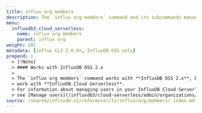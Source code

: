 ```yaml
---
title: influx org members
description: The `influx org members` command and its subcommands manage organization members in InfluxDB.
menu:
  influxdb3_cloud_serverless:
    name: influx org members
    parent: influx org
weight: 201
metadata: [influx CLI 2.0.0+, InfluxDB OSS only]
prepend: |
  > [!Note]
  > #### Works with InfluxDB OSS 2.x
  >
  > The `influx org members` command works with **InfluxDB OSS 2.x**, but does not
  > work with **InfluxDB Cloud Serverless**.
  > For information about managing users in your InfluxDB Cloud Serverless organization,
  > see [Manage users](/influxdb3/cloud-serverless/admin/organizations/users/).
source: /shared/influxdb-v2/reference/cli/influx/org/members/_index.md
---
```


<!-- The content for this page is at
// SOURCE content/shared/influxdb-v2/reference/cli/influx/org/members/_index.md -->
